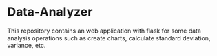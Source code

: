 # Data-Analyzer
This repository contains an web application with flask for some data analysis operations such as create charts, calculate standard deviation, variance, etc.
